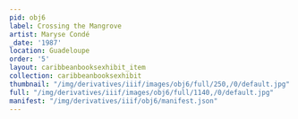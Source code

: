 ```yaml
---
pid: obj6
label: Crossing the Mangrove
artist: Maryse Condé
_date: '1987'
location: Guadeloupe
order: '5'
layout: caribbeanbooksexhibit_item
collection: caribbeanbooksexhibit
thumbnail: "/img/derivatives/iiif/images/obj6/full/250,/0/default.jpg"
full: "/img/derivatives/iiif/images/obj6/full/1140,/0/default.jpg"
manifest: "/img/derivatives/iiif/obj6/manifest.json"
---
```

